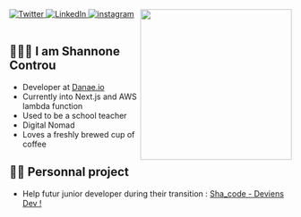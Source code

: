
<div align="left">
  <a href="https://twitter.com/sha_code" target="_blank">
    <img
      src="https://img.shields.io/twitter/follow/sha_code?label=Twitter&logo=twitter&style=flat-square&color=1da1f2&logoColor=ffffff"
      alt="Twitter"
    />
  </a>
  <a href="https://www.linkedin.com/in/shannone-controu/" target="_blank">
    <img
      src="https://img.shields.io/static/v1?logo=linkedin&style=flat-square&color=0072b1&label=LinkedIn&message=%E2%98%86"
      alt="LinkedIn"
    />
  </a>
  <a href="https://www.instagram.com/sha_code/" target="_blank">
    <img
         src="https://img.shields.io/badge/follow--000?style=social&logo=instagram"
         alt="instagram"
     />
  </a>
  <a href="https://app.daily.dev/Sha_code" target="_blank">
    <img
      width="270"
      align="right"
      src="https://api.daily.dev/devcards/885e5fd2be554bc5b9f2e74937535282.png?r=mbx"
    />
  </a>
</div>

<br />

## 👩🏼‍💻 I am Shannone Controu

- Developer at [Danae.io](https://danae.io)
- Currently into Next.js and AWS lambda function
- Used to be a school teacher
- Digital Nomad
- Loves a freshly brewed cup of coffee
    
## 💪🏼 Personnal project

- Help futur junior developer during their transition : [Sha_code - Deviens Dev !](https://shacode.fr/ebook)


